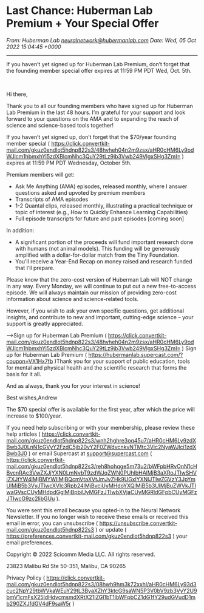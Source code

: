 # Last Chance: Huberman Lab Premium + Your Special Offer

*From: Huberman Lab <neuralnetwork@hubermanlab.com>*
*Date: Wed, 05 Oct 2022 15:04:45 +0000*

---

If you haven’t yet signed up for Huberman Lab
Premium, don’t forget that the founding member special offer
expires at 11:59 PM PDT Wed, Oct. 5th.

‌ ‌ ‌ ‌ ‌ ‌ ‌ ‌ ‌ ‌ ‌ ‌ ‌ ‌ ‌ ‌ ‌ ‌ ‌ ‌ ‌ ‌ ‌ ‌ ‌ ‌ ‌ ‌ ‌ ‌ ‌ ‌ ‌ ‌ ‌ ‌ ‌ ‌ ‌ ‌ ‌ ‌ ‌ ‌ ‌ ‌ ‌ ‌ ‌ ‌ ‌ ‌ ‌ ‌ ‌ ‌ ‌ ‌ ‌ ‌ ‌ ‌ ‌ ‌ ‌ ‌ ‌ ‌ ‌ ‌ ‌ ‌ ‌ ‌ ‌ ‌ ‌ ‌ ‌ ‌ ‌ ‌ ‌ ‌ ‌ ‌ ‌ ‌ ‌ ‌ ‌ ‌ ‌ ‌ ‌ ‌ ‌ ‌ ‌ ‌ ‌ ‌ ‌ ‌ ‌ ‌ ‌ ‌ ‌ ‌ ‌ ‌ ‌ ‌ ‌ ‌ ‌ ‌ ‌ ‌ ‌ ‌ ‌ ‌ ‌ ‌ ‌ ‌ ‌ ‌ ‌ ‌ ‌ ‌ ‌ ‌ ‌ ‌ ‌ ‌ ‌ ‌ ‌ ‌ ‌ ‌ ‌ ‌ ‌ ‌ ‌ ‌ ‌ ‌ ‌ ‌ ‌ ‌ ‌ ‌ ‌ ‌ ‌ ‌ ‌ ‌ ‌ ‌ ‌ ‌ ‌ ‌ ‌ ‌ ‌ ‌ ‌ ‌ ‌ ‌ ‌ ‌ ‌ ‌ ‌ ‌ ‌ ‌ ‌ ‌ ‌ ‌ ‌ ‌ ‌ ‌ ‌ ‌ ‌ ‌ ‌ ‌ ‌ ‌ ‌ ‌ ‌ ‌ ‌ ‌ ‌ ‌ ‌ ‌ ‌ ‌ ‌ ‌ ‌ ‌ ‌ ‌ ‌ ‌ ‌ ‌ ‌ ‌ ‌ ‌ ‌ ‌ ‌ ‌ ‌ ‌ ‌ ‌ ‌ ‌ ‌ ‌ ‌ ‌ ‌ ‌ ‌ ‌ ‌ ‌ ‌ ‌ ‌ ‌ ‌ ‌ ‌ ‌ ‌ ‌ ‌ ‌ ‌ ‌ ‌ ‌ ‌ ‌ ‌ ‌ ‌ ‌ ‌ ‌ ‌ ‌ ‌ ‌ ‌ ‌ ‌ ‌ ‌ ‌ ‌ ‌ ‌ ‌ ‌ ‌ ‌ ‌ ‌ ‌ ‌ ‌ ‌ ‌ ‌ ‌ ‌ ‌ ‌ ‌ ‌ ‌ ‌ ‌ ‌ ‌ ‌ ‌ ‌ ‌ ‌ ‌ ‌ ‌ ‌ ‌ ‌ ‌ ‌ ‌ ‌ ‌ ‌ ‌ ‌ ‌ ‌ ‌ ‌ ‌ ‌ ‌ ‌ ‌ ‌ ‌ ‌ ‌ ‌ ‌ ‌ ‌ ‌ ‌ ‌ ‌ ‌ ‌ ‌ ‌ ‌ ‌ ‌ ‌ ‌ ‌ ‌ ‌ ‌ ‌ ‌ ‌ ‌ ‌ ‌ ‌ ‌ ‌ ‌ ‌ ‌ ‌ ‌ ‌ ‌ ‌ ‌ ‌ ‌ ‌ ‌ ‌ ‌ ‌ ‌ ‌ ‌ ‌ ‌ ‌ ‌ ‌ ‌ ‌ ‌ ‌ ‌ ‌ ‌ ‌ ‌ ‌ ‌ ‌ ‌ ‌ ‌ ‌ ‌ ‌ ‌ ‌ ‌ ‌ ‌ ‌ ‌ ‌ ‌ ‌ ‌ ‌ ‌ ‌ ‌ ‌ ‌ ‌ ‌ ‌ ‌ ‌ ‌ ‌ ‌ ‌ ‌ ‌ ‌ ‌ ‌ ‌ ‌ ‌ ‌ ‌ ‌ ‌ ‌ ‌ ‌ ‌ ‌ ‌ ‌ ‌ ‌ ‌ ‌ ‌ ‌ ‌ ‌ ‌ ‌ ‌ ‌ ‌ ‌ ‌ ‌ ‌ ‌ ‌ ‌ ‌ ‌ ‌ ‌ ‌ ‌ ‌ ‌ ‌ ‌ ‌ ‌ ‌ ‌ ‌ ‌ ‌ ‌ ‌ ‌ ‌ ‌ ‌ ‌ ‌ ‌ ‌ ‌ ‌ ‌ ‌ ‌ ‌ ‌ ‌ ‌ ‌ ‌ ‌ ‌ ‌ ‌ ‌ ‌ ‌ ‌ ‌ ‌ ‌ ‌ ‌ ‌ ‌ ‌ ‌ ‌ ‌ ‌ ‌ ‌ ‌ ‌ ‌ ‌ ‌ ‌ ‌ ‌ ‌ ‌ ‌ ‌ ‌ ‌ ‌ ‌ ‌ ‌ ‌ ‌ ‌ ‌ ‌ ‌ ‌ ‌ ‌ ‌ ‌ ‌ ‌ ‌ ‌ ‌ ‌ ‌ ‌ ‌ ‌ ‌ ‌ ‌ ‌ ‌ ‌ ‌ ‌ ‌ ‌ ‌ ‌ ‌ ‌ ‌ ‌ ‌ ‌ ‌ ‌ ‌ ‌ ‌ ‌ ‌ ‌ ‌ ‌ ‌ ‌ ‌ ‌ ‌ ‌ ‌ ‌ ‌ ‌ ‌ ‌ ‌ ‌ ‌ ‌ ‌ ‌

Hi there,

Thank you to all our founding members who have signed up for
Huberman Lab Premium in the last 48 hours. I’m grateful for your
support and look forward to your questions on the AMA and to
expanding the reach of science and science-based tools together!

If you haven’t yet signed up, don’t forget that the $70/year
founding member special (
https://click.convertkit-mail.com/gkuz0endlot5hdnp822s3/48hvheh04n2m9zsx/aHR0cHM6Ly9odWJlcm1hbmxhYi5zdXBlcmNhc3QuY29tLz9jb3Vwb249VlgxSHg3ZmI=
) expires at 11:59 PM PDT Wednesday, October 5th.

Premium members will get:

* Ask Me Anything (AMA) episodes, released monthly, where I
answer questions asked and upvoted by premium members
* Transcripts of AMA episodes
* 1-2 Quantal clips, released monthly, illustrating a practical
technique or topic of interest (e.g., How to Quickly Enhance
Learning Capabilities)
* Full episode transcripts for future and past episodes [coming
soon]

In addition:

* A significant portion of the proceeds will fund important
research done with humans (not animal models). This funding will
be generously amplified with a dollar-for-dollar match from the
Tiny Foundation.
* You’ll receive a Year-End Recap on money raised and research
funded that I’ll prepare.

Please know that the zero-cost version of Huberman Lab will NOT
change in any way. Every Monday, we will continue to put out a
new free-to-access episode. We will always maintain our mission
of providing zero-cost information about science and
science-related tools.

However, if you wish to ask your own specific questions, get
additional insights, and contribute to new and important,
cutting-edge science – your support is greatly appreciated.

-->Sign up for Huberman Lab Premium (
https://click.convertkit-mail.com/gkuz0endlot5hdnp822s3/48hvheh04n2m9zsx/aHR0cHM6Ly9odWJlcm1hbmxhYi5zdXBlcmNhc3QuY29tLz9jb3Vwb249VlgxSHg3ZmI=
)
Sign up for Huberman Lab Premium (
https://hubermanlab.supercast.com/?coupon=VX1Hx7fb )Thank you for
your support of public education, tools for mental and physical
health and the scientific research that forms the basis for it
all.

And as always, thank you for your interest in science!

Best wishes,Andrew

The $70 special offer is available for the first year, after
which the price will increase to $100/year.

If you need help subscribing or with your membership, please
review these help articles (
https://click.convertkit-mail.com/gkuz0endlot5hdnp822s3/wnh2hghre3oq45u7/aHR0cHM6Ly9zdXBwb3J0LnN1cGVyY2FzdC5jb20vY2F0ZWdvcnkvNTMtc3Vic2NyaWJlci1zdXBwb3J0
) or email Supercast at support@supercast.com (
https://click.convertkit-mail.com/gkuz0endlot5hdnp822s3/reh8hohqge5m73u2/bWFpbHRvOnN1cHBvcnRAc3VwZXJjYXN0LmNvbT9zdWJqZWN0PUhlbHAlMjB3aXRoJTIwSHViZXJtYW4lMjBMYWIlMjBQcmVtaXVtJmJvZHk9UGxlYXNlJTIwZGVzY3JpYmUlMjB5b3VyJTIwcXVlc3Rpb24lMjBvciUyMHdoYXQlMjB5b3UlMjBuZWVkJTIwaGVscCUyMHdpdGglMjBpbiUyMGFzJTIwbXVjaCUyMGRldGFpbCUyMGFzJTIwcG9zc2libGUu
).

You were sent this email because you opted-in to the Neural
Network Newsletter. If you no longer wish to receive these emails
or received this email in error, you can unsubscribe (
https://unsubscribe.convertkit-mail.com/gkuz0endlot5hdnp822s3 )
or update (
https://preferences.convertkit-mail.com/gkuz0endlot5hdnp822s3 )
your email preferences.

Copyright © 2022 Scicomm Media LLC. All rights reserved.

23823 Malibu Rd Ste 50-351, Malibu, CA 90265

Privacy Policy (
https://click.convertkit-mail.com/gkuz0endlot5hdnp822s3/08hwh9hm3k72xxhl/aHR0cHM6Ly93d3cuc2NpY29tbWVkaWEuY29tL3ByaXZhY3ktcG9saWN5P3V0bV9zb3VyY2U9bmV1cmFsX25ldHdvcmsmdXRtX21lZGl1bT1lbWFpbCZ1dG1fY29udGVudD1mb290ZXJfdGV4dF9saW5r
)